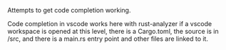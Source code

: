 
Attempts to get code completion working.

Code completion in vscode works here with rust-analyzer if a vscode workspace is opened at this level, there is a Cargo.toml, the source is in /src, and there is a main.rs entry point and other files are linked to it.


